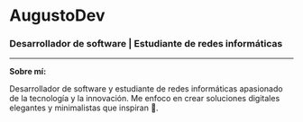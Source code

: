 # AugustoDev
### Desarrollador de software | Estudiante de redes informáticas 

<hr>

**Sobre mí:**

Desarrollador de software y estudiante de redes informáticas apasionado de la tecnología y la innovación. Me enfoco en crear soluciones digitales elegantes y minimalistas que inspiran 🌟.



